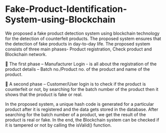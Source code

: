 # Fake-Product-Identification-System-using-Blockchain

We proposed a fake product detection system using blockchain technology for the detection of counterfeit products. The proposed system ensures that the detection of fake products in day-to-day life. The proposed system consists of three main phases- Product registration, Check product and Blockchain network. 

	The first phase – Manufacturer Login - is all about the registration of the product details – Batch no./Product no. of the product and name of the product.

	A second phase – Customer/User login is to check if the product is counterfeit or not, by searching for the batch number of the product then it shows that the product is fake or real. 


In the proposed system, a unique hash code is generated for a particular product after it is registered and the data gets stored in the database. After searching for the batch number of a product, we get the result of the product is real or fake. In the end, the Blockchain system can be checked if it is tampered or not by calling the isValid() function.
